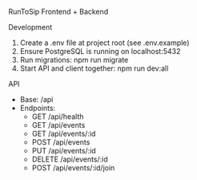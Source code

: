 RunToSip Frontend + Backend

Development
1. Create a .env file at project root (see .env.example)
2. Ensure PostgreSQL is running on localhost:5432
3. Run migrations:
   npm run migrate
4. Start API and client together:
   npm run dev:all

API
- Base: /api
- Endpoints:
  - GET /api/health
  - GET /api/events
  - GET /api/events/:id
  - POST /api/events
  - PUT /api/events/:id
  - DELETE /api/events/:id
  - POST /api/events/:id/join

